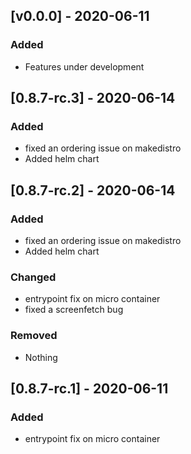 ## [v0.0.0] - 2020-06-11
### Added
- Features under development

## [0.8.7-rc.3] - 2020-06-14
### Added
- fixed an ordering issue on makedistro
- Added helm chart

## [0.8.7-rc.2] - 2020-06-14
### Added
- fixed an ordering issue on makedistro
- Added helm chart

### Changed
- entrypoint fix on micro container
- fixed a screenfetch bug

### Removed
- Nothing

## [0.8.7-rc.1] - 2020-06-11
### Added
- entrypoint fix on micro container
